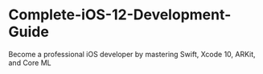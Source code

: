 # Complete-iOS-12-Development-Guide
Become a professional iOS developer by mastering Swift, Xcode 10, ARKit, and Core ML
